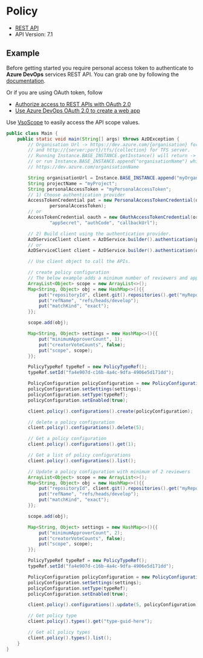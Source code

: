 # Policy

- [REST API](https://learn.microsoft.com/en-us/rest/api/azure/devops/policy/?view=azure-devops-rest-7.1)
- API Version: 7.1

## Example

Before getting started you require personal access token to authenticate to **Azure DevOps** services REST API.
You can grab one by following the [documentation](https://docs.microsoft.com/en-us/azure/devops/organizations/accounts/use-personal-access-tokens-to-authenticate?WT.mc_id=docs-github-dbrown&view=azure-devops&tabs=preview-page).

Or if you are using OAuth token, follow
- [Authorize access to REST APIs with OAuth 2.0](https://learn.microsoft.com/en-us/azure/devops/integrate/get-started/authentication/oauth?view=azure-devops)
- [Use Azure DevOps OAuth 2.0 to create a web app](https://learn.microsoft.com/en-us/azure/devops/integrate/get-started/authentication/azure-devops-oauth?toc=%2Fazure%2Fdevops%2Fmarketplace-extensibility%2Ftoc.json&view=azure-devops)

Use [VsoScope](https://github.com/hkarthik7/azure-devops-java-sdk/blob/feature/v6.0/azd/src/main/java/org/azd/enums/VsoScope.java) to easily access
the API scope values.


```java
public class Main {
    public static void main(String[] args) throws AzDException {
        // Organisation Url -> https://dev.azure.com/{organisation} for Azure DevOps services
        // and http://{server:port}/tfs/{collection} for TFS server.
        // Running Instance.BASE_INSTANCE.getInstance() will return -> https://dev.azure.com/
        // or run Instance.BASE_INSTANCE.append("organisationName") which returns
        // https://dev.azure.com/organisationName

        String organisationUrl = Instance.BASE_INSTANCE.append("myOrganisation");
        String projectName = "myProject";
        String personalAccessToken = "myPersonalAccessToken";
        // 1) Choose authentication provider
        AccessTokenCredential pat = new PersonalAccessTokenCredential(organisationUrl, projectName, 
                personalAccessToken);
        // or
        AccessTokenCredential oauth = new OAuthAccessTokenCredential(organisationUrl, projectName,
                "appSecret", "authCode", "callbackUrl");

        // 2) Build client using the authentication provider. 
        AzDServiceClient client = AzDService.builder().authentication(pat).buildClient();
        // or
        AzDServiceClient client = AzDService.builder().authentication(oauth).buildClient();

        // Use client object to call the APIs.

        // create policy configuration
        // The below example adds a minimum number of reviewers and applies to develop branch.
        ArrayList<Object> scope = new ArrayList<>();
        Map<String, Object> obj = new HashMap<>(){{
            put("repositoryId", client.git().repositories().get("myRepository").getId());
            put("refName", "refs/heads/develop");
            put("matchKind", "exact");
        }};

        scope.add(obj);

        Map<String, Object> settings = new HashMap<>(){{
            put("minimumApproverCount", 1);
            put("creatorVoteCounts", false);
            put("scope", scope);
        }};

        PolicyTypeRef typeRef = new PolicyTypeRef();
        typeRef.setId("fa4e907d-c16b-4a4c-9dfa-4906e5d171dd");

        PolicyConfiguration policyConfiguration = new PolicyConfiguration();
        policyConfiguration.setSettings(settings);
        policyConfiguration.setType(typeRef);
        policyConfiguration.setEnabled(true);

        client.policy().configurations().create(policyConfiguration);

        // delete a policy configuration
        client.policy().configurations().delete(5);

        // Get a policy configuration
        client.policy().configurations().get(1);

        // Get a list of policy configurations
        client.policy().configurations().list();

        // Update a policy configuration with minimum of 2 reviewers
        ArrayList<Object> scope = new ArrayList<>();
        Map<String, Object> obj = new HashMap<>(){{
            put("repositoryId", client.git().repositories().get("myRepository").getId());
            put("refName", "refs/heads/develop");
            put("matchKind", "exact");
        }};

        scope.add(obj);

        Map<String, Object> settings = new HashMap<>(){{
            put("minimumApproverCount", 2);
            put("creatorVoteCounts", false);
            put("scope", scope);
        }};

        PolicyTypeRef typeRef = new PolicyTypeRef();
        typeRef.setId("fa4e907d-c16b-4a4c-9dfa-4906e5d171dd");

        PolicyConfiguration policyConfiguration = new PolicyConfiguration();
        policyConfiguration.setSettings(settings);
        policyConfiguration.setType(typeRef);
        policyConfiguration.setEnabled(true);

        client.policy().configurations().update(5, policyConfiguration);

        // Get policy type
        client.policy().types().get("type-guid-here");

        // Get all policy types
        client.policy().types().list();
    }
}
```